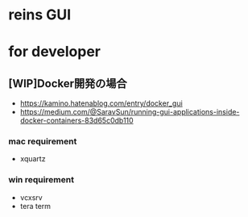 # reins GUI


# for developer

## [WIP]Docker開発の場合

- https://kamino.hatenablog.com/entry/docker_gui
- https://medium.com/@SaravSun/running-gui-applications-inside-docker-containers-83d65c0db110

### mac requirement
- xquartz

### win requirement
- vcxsrv
- tera term
